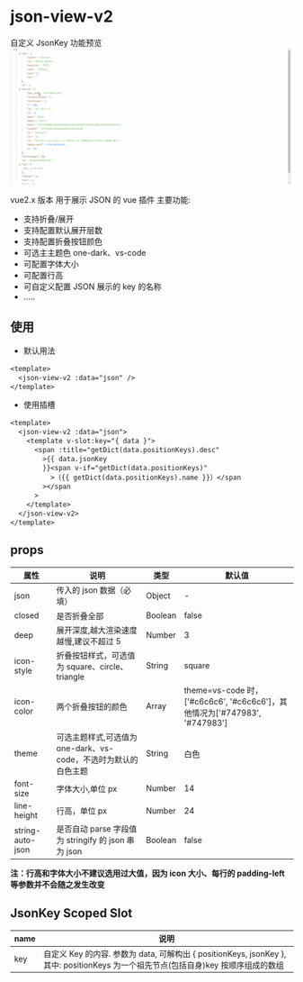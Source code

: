 # json-view-v2

自定义 JsonKey 功能预览
![](./static/json-view-v2.gif)

vue2.x 版本 用于展示 JSON 的 vue 插件
主要功能:

- 支持折叠/展开
- 支持配置默认展开层数
- 支持配置折叠按钮颜色
- 可选主主题色 one-dark、vs-code
- 可配置字体大小
- 可配置行高
- 可自定义配置 JSON 展示的 key 的名称
- .....

## 使用

- 默认用法

```vue
<template>
  <json-view-v2 :data="json" />
</template>
```

- 使用插槽

```vue
<template>
  <json-view-v2 :data="json">
    <template v-slot:key="{ data }">
      <span :title="getDict(data.positionKeys).desc"
        >{{ data.jsonKey
        }}<span v-if="getDict(data.positionKeys)"
          >（{{ getDict(data.positionKeys).name }}）</span
        ></span
      >
    </template>
  </json-view-v2>
</template>
```

## props

| 属性            | 说明                                                            | 类型    | 默认值                                                                     |
| --------------- | --------------------------------------------------------------- | ------- | -------------------------------------------------------------------------- |
| json            | 传入的 json 数据（必填）                                        | Object  | -                                                                          |
| closed          | 是否折叠全部                                                    | Boolean | false                                                                      |
| deep            | 展开深度,越大渲染速度越慢,建议不超过 5                          | Number  | 3                                                                          |
| icon-style      | 折叠按钮样式，可选值为 square、circle、triangle                 | String  | square                                                                     |
| icon-color      | 两个折叠按钮的颜色                                              | Array   | theme=vs-code 时，['#c6c6c6', '#c6c6c6']，其他情况为['#747983', '#747983'] |
| theme           | 可选主题样式,可选值为 one-dark、vs-code，不选时为默认的白色主题 | String  | 白色                                                                       |
| font-size       | 字体大小,单位 px                                                | Number  | 14                                                                         |
| line-height     | 行高，单位 px                                                   | Number  | 24                                                                         |
| string-auto-json | 是否自动 parse 字段值为 stringify 的 json 串为 json             | Boolean | false                                                                      |

**注：行高和字体大小不建议选用过大值，因为 icon 大小、每行的 padding-left 等参数并不会随之发生改变**

## JsonKey Scoped Slot

| name | 说明                                                                                                                |
| ---- | ------------------------------------------------------------------------------------------------------------------- |
| key  | 自定义 Key 的内容. 参数为 data, 可解构出 { positionKeys, jsonKey },其中: positionKeys 为一个祖先节点(包括自身)key 按顺序组成的数组 |

